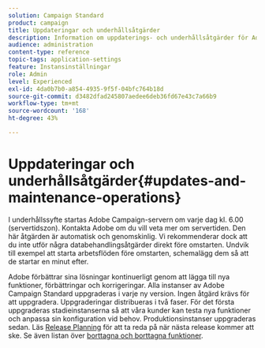 ```yaml
---
solution: Campaign Standard
product: campaign
title: Uppdateringar och underhållsåtgärder
description: Information om uppdaterings- och underhållsåtgärder för Adobe Campaign-servern.
audience: administration
content-type: reference
topic-tags: application-settings
feature: Instansinställningar
role: Admin
level: Experienced
exl-id: 4da0b7b0-a854-4935-9f5f-04bfc764b18d
source-git-commit: d3482dfad245807aedee6deb36fd67e43c7a66b9
workflow-type: tm+mt
source-wordcount: '168'
ht-degree: 43%

---
```


# Uppdateringar och underhållsåtgärder{#updates-and-maintenance-operations}

I underhållssyfte startas Adobe Campaign-servern om varje dag kl. 6.00 (servertidszon). Kontakta Adobe om du vill veta mer om servertiden. Den här åtgärden är automatisk och genomskinlig. Vi rekommenderar dock att du inte utför några databehandlingsåtgärder direkt före omstarten. Undvik till exempel att starta arbetsflöden före omstarten, schemalägg dem så att de startar en minut efter.

Adobe förbättrar sina lösningar kontinuerligt genom att lägga till nya funktioner, förbättringar och korrigeringar. Alla instanser av Adobe Campaign Standard uppgraderas i varje ny version. Ingen åtgärd krävs för att uppgradera. Uppgraderingar distribueras i två faser. För det första uppgraderas stadieinstanserna så att våra kunder kan testa nya funktioner och anpassa sin konfiguration vid behov. Produktionsinstanser uppgraderas sedan. Läs [Release Planning](https://helpx.adobe.com/se/campaign/kb/acs-release-planning.html) för att ta reda på när nästa release kommer att ske. Se även listan över [borttagna och borttagna funktioner](../../rn/using/deprecated-features.md).
